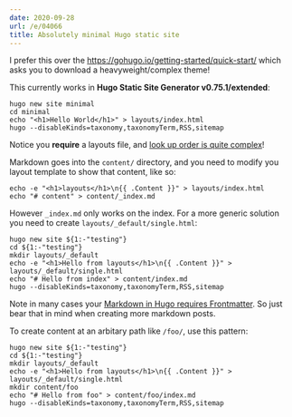 ```yaml
---
date: 2020-09-28
url: /e/04066
title: Absolutely minimal Hugo static site
---
```


I prefer this over the https://gohugo.io/getting-started/quick-start/ which
asks you to download a heavyweight/complex theme!

This currently works in **Hugo Static Site Generator v0.75.1/extended**:

	hugo new site minimal
	cd minimal
	echo "<h1>Hello World</h1>" > layouts/index.html
	hugo --disableKinds=taxonomy,taxonomyTerm,RSS,sitemap

Notice you **require** a layouts file, and [look up order is quite
complex](https://gohugo.io/templates/lookup-order/)!

Markdown goes into the `content/` directory, and you need to modify you layout
template to show that content, like so:

	echo -e "<h1>layouts</h1>\n{{ .Content }}" > layouts/index.html
	echo "# content" > content/_index.md

However `_index.md` only works on the index. For a more generic solution you need to create `layouts/_default/single.html`:

	hugo new site ${1:-"testing"}
	cd ${1:-"testing"}
	mkdir layouts/_default
	echo -e "<h1>Hello from layouts</h1>\n{{ .Content }}" > layouts/_default/single.html
	echo "# Hello from index" > content/index.md
	hugo --disableKinds=taxonomy,taxonomyTerm,RSS,sitemap

Note in many cases your [Markdown in Hugo requires
Frontmatter](https://github.com/gohugoio/hugo/issues/6098). So just bear that
in mind when creating more markdown posts.

To create content at an arbitary path like `/foo/`, use this pattern:

	hugo new site ${1:-"testing"}
	cd ${1:-"testing"}
	mkdir layouts/_default
	echo -e "<h1>Hello from layouts</h1>\n{{ .Content }}" > layouts/_default/single.html
	mkdir content/foo
	echo "# Hello from foo" > content/foo/index.md
	hugo --disableKinds=taxonomy,taxonomyTerm,RSS,sitemap
